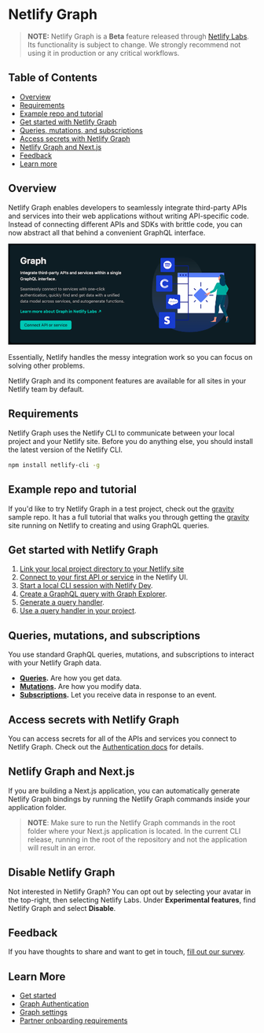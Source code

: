 # Netlify Graph

> **NOTE:** Netlify Graph is a **Beta** feature released through [Netlify Labs](https://www.netlify.com/blog/2021/03/31/test-drive-netlify-beta-features-with-netlify-labs/). Its functionality is subject to change. We strongly recommend not using it in production or any critical workflows.

## Table of Contents

- [Overview](#overview)
- [Requirements](#requirements)
- [Example repo and tutorial](#example-repo-and-tutorial)
- [Get started with Netlify Graph](#get-started-with-netlify-graph)
- [Queries, mutations, and subscriptions](#queries-mutations-and-subscriptions)
- [Access secrets with Netlify Graph](#access-secrets-with-netlify-graph)
- [Netlify Graph and Next.js](#netlify-graph-and-nextjs)
- [Feedback](#feedback)
- [Learn more](#learn-more)

## Overview

Netlify Graph enables developers to seamlessly integrate third-party APIs and services into their web applications without writing API-specific code. Instead of connecting different APIs and SDKs with brittle code, you can now abstract all that behind a convenient GraphQL interface.

![Introduction to Netlify Graph.](../../../media/graph/graph-intro.png)

Essentially, Netlify handles the messy integration work so you can focus on solving other problems.

Netlify Graph and its component features are available for all sites in your Netlify team by default.

## Requirements

Netlify Graph uses the Netlify CLI to communicate between your local project and your Netlify site. Before you do anything else, you should install the latest version of the Netlify CLI.

``` bash
npm install netlify-cli -g
```

## Example repo and tutorial

<!-- TODO: Update this section with link to the gravity repo -->
If you'd like to try Netlify Graph in a test project, check out the [gravity](https://github.com/dend/gravity) sample repo. It has a full tutorial that walks you through getting the [gravity](https://github.com/dend/gravity) site running on Netlify to creating and using GraphQL queries.

## Get started with Netlify Graph

  1. [Link your local project directory to your Netlify site](get-started.md#link-your-local-project-directory-to-your-netlify-site)
  2. [Connect to your first API or service](get-started.md#connect-to-your-first-api-or-service) in the Netlify UI.
  3. [Start a local CLI session with Netlify Dev](get-started.md#start-a-local-cli-session-with-netlify-dev).
  4. [Create a GraphQL query with Graph Explorer](get-started.md#create-a-graphql-query-with-graph-explorer).
  5. [Generate a query handler](get-started.md#generate-a-query-handler).
  6. [Use a query handler in your project](get-started.md#use-a-query-handler-in-your-project).

## Queries, mutations, and subscriptions

You use standard GraphQL queries, mutations, and subscriptions to interact with your Netlify Graph data.

- **[Queries](https://graphql.org/learn/queries/).** Are how you get data.
- **[Mutations](https://graphql.org/learn/queries/#mutations).** Are how you modify data. 
- **[Subscriptions](https://www.onegraph.com/docs/subscriptions.html).** Let you receive data in response to an event.

## Access secrets with Netlify Graph

You can access secrets for all of the APIs and services you connect to Netlify Graph. Check out the [Authentication docs](authentication.md#basic-secret-handling) for details.

## Netlify Graph and Next.js

If you are building a Next.js application, you can automatically generate Netlify Graph bindings by running the Netlify Graph commands inside your application folder.

> **NOTE**: Make sure to run the Netlify Graph commands in the root folder where your Next.js application is located. In the current CLI release, running in the root of the repository and not the application will result in an error.

## Disable Netlify Graph

Not interested in Netlify Graph? You can opt out by selecting your avatar in the top-right, then selecting Netlify Labs. Under **Experimental features**, find Netlify Graph and select **Disable**.

## Feedback

If you have thoughts to share and want to get in touch, [fill out our survey](https://ntl.fyi/apiauthsurvey).

## Learn More

- [Get started](get-started.md)
- [Graph Authentication](authentication.md)
- [Graph settings](graph-settings.md)
- [Partner onboarding requirements](partner-onboarding.md)